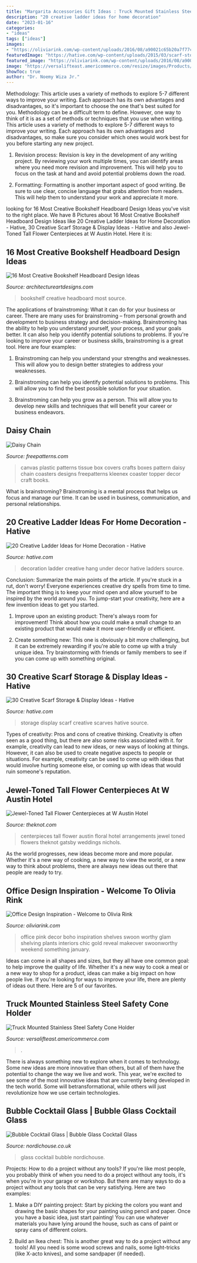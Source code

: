 ```yaml
---
title: "Margarita Accessories Gift Ideas : Truck Mounted Stainless Steel Safety Cone Holder"
description: "20 creative ladder ideas for home decoration"
date: "2023-01-16"
categories:
- "ideas"
tags: ["ideas"]
images:
- "https://oliviarink.com/wp-content/uploads/2016/08/a90021c65b20a7f77c6514a8c0fb932b.jpg"
featuredImage: "https://hative.com/wp-content/uploads/2015/03/scarf-storage-ideas/7-creative-scarf-storage-and-display-ideas.jpg"
featured_image: "https://oliviarink.com/wp-content/uploads/2016/08/a90021c65b20a7f77c6514a8c0fb932b.jpg"
image: "https://versalifteast.americommerce.com/resize/images/Products/D12097.JPG?bw=1000&amp;w=1000&amp;bh=1000&amp;h=1000"
ShowToc: true
author: "Dr. Noemy Wiza Jr."
---
```



Methodology: This article uses a variety of methods to explore 5-7 different ways to improve your writing. Each approach has its own advantages and disadvantages, so it's important to choose the one that's best suited for you.
Methodology can be a difficult term to define. However, one way to think of it is as a set of methods or techniques that you use when writing. This article uses a variety of methods to explore 5-7 different ways to improve your writing. Each approach has its own advantages and disadvantages, so make sure you consider which ones would work best for you before starting any new project.
1) Revision process: Revision is key in the development of any writing project. By reviewing your work multiple times, you can identify areas where you need more revision and improvement. This will help you to focus on the task at hand and avoid potential problems down the road.

2) Formatting: Formatting is another important aspect of good writing. Be sure to use clear, concise language that grabs attention from readers. This will help them to understand your work and appreciate it more.

	

		
looking for 16 Most Creative Bookshelf Headboard Design Ideas you've visit to the right place. We have 8 Pictures about 16 Most Creative Bookshelf Headboard Design Ideas like 20 Creative Ladder Ideas for Home Decoration - Hative, 30 Creative Scarf Storage &amp; Display Ideas - Hative and also Jewel-Toned Tall Flower Centerpieces at W Austin Hotel. Here it is:
		
    
## 16 Most Creative Bookshelf Headboard Design Ideas

<img loading=lazy src="https://www.architectureartdesigns.com/wp-content/uploads/2015/10/1517-630x948.jpg" onerror="this.onerror=null;this.src='https://tse1.mm.bing.net/th?id=OIP.U_bW0Eew2sJTNP85mm-fQAHaLJ&amp;pid=15.1';" alt="16 Most Creative Bookshelf Headboard Design Ideas">

_Source: architectureartdesigns.com_

>bookshelf creative headboard most source. 

	

The applications of brainstroming: What it can do for your business or career.
There are many uses for brainstroming – from personal growth and development to business strategy and decision-making. Brainstroming has the ability to help you understand yourself, your process, and your goals better. It can also help you identify potential solutions to problems.
If you're looking to improve your career or business skills, brainstroming is a great tool. Here are four examples:

1) Brainstroming can help you understand your strengths and weaknesses. This will allow you to design better strategies to address your weaknesses.

2) Brainstroming can help you identify potential solutions to problems. This will allow you to find the best possible solution for your situation.

3) Brainstroming can help you grow as a person. This will allow you to develop new skills and techniques that will benefit your career or business endeavors.

    
## Daisy Chain

<img loading=lazy src="http://www.freepatterns.com/images/patterns/large/2936_1.jpg" onerror="this.onerror=null;this.src='https://tse4.mm.bing.net/th?id=OIP.HvaQVbZpIV7I_FHipg25FwHaJ3&amp;pid=15.1';" alt="Daisy Chain">

_Source: freepatterns.com_

>canvas plastic patterns tissue box covers crafts boxes pattern daisy chain coasters designs freepatterns kleenex coaster topper decor craft books. 

	

What is brainstroming? Brainstroming is a mental process that helps us focus and manage our time. It can be used in business, communication, and personal relationships.

    
## 20 Creative Ladder Ideas For Home Decoration - Hative

<img loading=lazy src="https://hative.com/wp-content/uploads/2014/06/ladder-decor-ideas/20-ladder-decor-ideas.jpg" onerror="this.onerror=null;this.src='https://tse2.mm.bing.net/th?id=OIP.DnWg652kQc8FWCIogHUlCgHaLI&amp;pid=15.1';" alt="20 Creative Ladder Ideas for Home Decoration - Hative">

_Source: hative.com_

>decoration ladder creative hang under decor hative ladders source. 

	

Conclusion: Summarize the main points of the article.
If you're stuck in a rut, don't worry! Everyone experiences creative dry spells from time to time. The important thing is to keep your mind open and allow yourself to be inspired by the world around you. To jump-start your creativity, here are a few invention ideas to get you started.
1. Improve upon an existing product: There's always room for improvement! Think about how you could make a small change to an existing product that would make it more user-friendly or efficient.

2. Create something new: This one is obviously a bit more challenging, but it can be extremely rewarding if you're able to come up with a truly unique idea. Try brainstorming with friends or family members to see if you can come up with something original.


    
## 30 Creative Scarf Storage &amp; Display Ideas - Hative

<img loading=lazy src="https://hative.com/wp-content/uploads/2015/03/scarf-storage-ideas/7-creative-scarf-storage-and-display-ideas.jpg" onerror="this.onerror=null;this.src='https://tse2.mm.bing.net/th?id=OIP.l2aJPKQK8__Zzwv7XVX_gAHaLI&amp;pid=15.1';" alt="30 Creative Scarf Storage &amp; Display Ideas - Hative">

_Source: hative.com_

>storage display scarf creative scarves hative source. 

	

Types of creativity: Pros and cons of creative thinking.
Creativity is often seen as a good thing, but there are also some risks associated with it. for example, creativity can lead to new ideas, or new ways of looking at things. However, it can also be used to create negative aspects to people or situations. For example, creativity can be used to come up with ideas that would involve hurting someone else, or coming up with ideas that would ruin someone's reputation.

    
## Jewel-Toned Tall Flower Centerpieces At W Austin Hotel

<img loading=lazy src="https://apis.xogrp.com/media-api/images/037618b4-4d72-11e4-843f-22000aa61a3e" onerror="this.onerror=null;this.src='https://tse2.mm.bing.net/th?id=OIP.jeZZgQML-JTRRsCYEpFh2wHaLH&amp;pid=15.1';" alt="Jewel-Toned Tall Flower Centerpieces at W Austin Hotel">

_Source: theknot.com_

>centerpieces tall flower austin floral hotel arrangements jewel toned flowers theknot gatsby weddings nichols. 

	

As the world progresses, new ideas become more and more popular. Whether it's a new way of cooking, a new way to view the world, or a new way to think about problems, there are always new ideas out there that people are ready to try.

    
## Office Design Inspiration - Welcome To Olivia Rink

<img loading=lazy src="https://oliviarink.com/wp-content/uploads/2016/08/a90021c65b20a7f77c6514a8c0fb932b.jpg" onerror="this.onerror=null;this.src='https://tse4.mm.bing.net/th?id=OIP.V9CBpdXTfFcrlE_6pxcHOAHaLH&amp;pid=15.1';" alt="Office Design Inspiration - Welcome to Olivia Rink">

_Source: oliviarink.com_

>office pink decor boho inspiration shelves swoon worthy glam shelving plants interiors chic gold reveal makeover swoonworthy weekend something january. 

	

Ideas can come in all shapes and sizes, but they all have one common goal: to help improve the quality of life. Whether it's a new way to cook a meal or a new way to shop for a product, ideas can make a big impact on how people live. If you're looking for ways to improve your life, there are plenty of ideas out there. Here are 5 of our favorites.

    
## Truck Mounted Stainless Steel Safety Cone Holder

<img loading=lazy src="https://versalifteast.americommerce.com/resize/images/Products/D12097.JPG?bw=1000&amp;w=1000&amp;bh=1000&amp;h=1000" onerror="this.onerror=null;this.src='https://tse1.mm.bing.net/th?id=OIP.CdreyNIbmzANrQiCUlthuQHaJ6&amp;pid=15.1';" alt="Truck Mounted Stainless Steel Safety Cone Holder">

_Source: versalifteast.americommerce.com_

>. 

	

There is always something new to explore when it comes to technology. Some new ideas are more innovative than others, but all of them have the potential to change the way we live and work. This year, we're excited to see some of the most innovative ideas that are currently being developed in the tech world. Some will betransformational, while others will just revolutionize how we use certain technologies.

    
## Bubble Cocktail Glass | Bubble Glass Cocktail Glass

<img loading=lazy src="https://www.nordichouse.co.uk/pictures/tc_popup/85158.jpg" onerror="this.onerror=null;this.src='https://tse3.mm.bing.net/th?id=OIP.Q4_fhvcWyCyYse9DZWu_FQHaJ3&amp;pid=15.1';" alt="Bubble Cocktail Glass | Bubble Glass Cocktail Glass">

_Source: nordichouse.co.uk_

>glass cocktail bubble nordichouse. 

	

Projects: How to do a project without any tools?
If you're like most people, you probably think of when you need to do a project without any tools, it's when you're in your garage or workshop. But there are many ways to do a project without any tools that can be very satisfying. Here are two examples: 
1. Make a DIY painting project: Start by picking the colors you want and drawing the basic shapes for your painting using pencil and paper. Once you have a basic idea, just start painting! You can use whatever materials you have lying around the house, such as cans of paint or spray cans of different colors. 

2. Build an Ikea chest: This is another great way to do a project without any tools! All you need is some wood screws and nails, some light-tricks (like X-acto knives), and some sandpaper (if needed).

